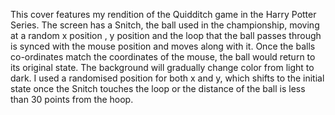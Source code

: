 This cover features my rendition of the Quidditch game in the Harry Potter Series. The screen has a Snitch, the ball used in the championship, moving at  a random x position , y position and the loop that the ball passes through is synced with the mouse position and moves along with it. Once the balls co-ordinates match the coordinates of the mouse, the ball would return to its original state. The background will gradually change color from light to dark. I used a randomised position for both x and y, which shifts to the initial state once the Snitch touches the loop or the distance of the ball is less than 30 points from the hoop. 
